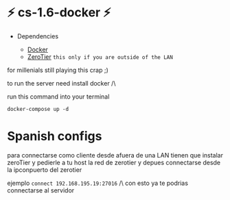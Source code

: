  # ⚡ cs-1.6-docker ⚡

- Dependencies

    * [Docker](https://www.docker.com/)
    * [ZeroTier](https://www.zerotier.com/) `this only if you are outside of the LAN`

for millenials still playing this crap ;)

to run the server need install docker /\


run this command into your terminal
````
docker-compose up -d
````

# Spanish configs

para connectarse como cliente desde afuera de una LAN tienen que instalar zeroTier y pedierle a tu host
la red de zerotier y depues connectarse desde la ipconpuerto del zerotier

ejemplo `connect 192.168.195.19:27016`
/\ con esto ya te podrias connectarse al servidor


